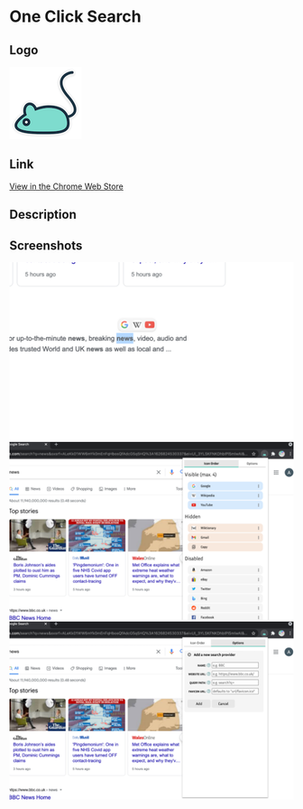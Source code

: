 # One Click Search
## Logo
<img src="/images/icon128.png" width="128">

## Link
<a target="_blank" href="https://chrome.google.com/webstore/detail/one-click-search/eaafadnjnjkpfeoghedeoadlnebaccbg/">View in the Chrome Web Store</a>

## Description

## Screenshots

<img src="/screenshots/screenshot1.png" width="1000">
<img src="/screenshots/screenshot2.png" width="1000">
<img src="/screenshots/screenshot3.png" width="1000">

